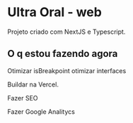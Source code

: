# Ultra Oral - web

Projeto criado com NextJS e Typescript.

## O q estou fazendo agora

Otimizar isBreakpoint
otimizar interfaces

Buildar na Vercel.

Fazer SEO

Fazer Google Analitycs
